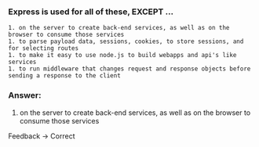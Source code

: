 ### Express is used for all of these, EXCEPT ...

```
1. on the server to create back-end services, as well as on the browser to consume those services
1. to parse payload data, sessions, cookies, to store sessions, and for selecting routes
1. to make it easy to use node.js to build webapps and api's like services
1. to run middleware that changes request and response objects before sending a response to the client
```

### Answer:

1. on the server to create back-end services, as well as on the browser to consume those services

Feedback -> Correct